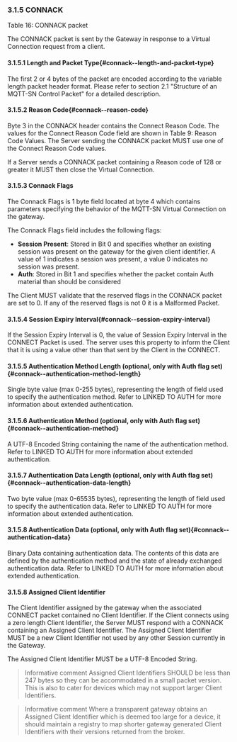 <!-- transformation-note: left upstream numbering of headings for verification -->
### 3.1.5 CONNACK

<!-- transformation-note: very complex table with many optionals falsifying the byte counts skipped for now,
      hopefully we can migrate to a different bitfield visualization. -->

Table 16: CONNACK packet
<!-- transformation-note: above upstream table number will be replaced by auto-numbering later. -->

The CONNACK packet is sent by the Gateway in response to a Virtual Connection request from a client.

<!-- transformation-note: left upstream numbering of headings for verification -->
#### 3.1.5.1 Length and Packet Type{#connack--length-and-packet-type}

The first 2 or 4 bytes of the packet are encoded according to the variable length packet header format.
Please refer to section 2.1 "Structure of an MQTT-SN Control Packet" for a detailed description.
<!-- transformation-note: the above section ref upstream 1.8.2 was obviously wrong and should point to section 2.1 "Structure of an MQTT-SN Control Packet". -->

<!-- transformation-note: left upstream numbering of headings for verification -->
#### 3.1.5.2 Reason Code{#connack--reason-code}

<!-- transformation-note: the below table ref upstream 9 "Reason Code Values" needs verification before transforming into a semantic ref later. -->
Byte 3 in the CONNACK header contains the Connect Reason Code.
The values for the Connect Reason Code field are shown in Table 9: Reason Code Values.
The Server sending the CONNACK packet MUST use one of the Connect Reason Code values.

If a Server sends a CONNACK packet containing a Reason code of 128 or greater it MUST then close the Virtual Connection.

<!-- transformation-note: left upstream numbering of headings for verification -->
#### 3.1.5.3 Connack Flags

The Connack Flags is 1 byte field located at byte 4 which contains parameters specifying the behavior of the MQTT-SN
Virtual Connection on the gateway.

The Connack Flags field includes the following flags:

- **Session Present**: Stored in Bit 0 and specifies whether an existing session was present on the gateway for the given client identifier.
  A value of 1 indicates a session was present, a value 0 indicates no session was present.
- **Auth**: Stored in Bit 1 and specifies whether the packet contain Auth material than should be considered

The Client MUST validate that the reserved flags in the CONNACK packet are set to 0.
If any of the reserved flags is not 0 it is a Malformed Packet.

<!-- transformation-note: left upstream numbering of headings for verification -->
#### 3.1.5.4 Session Expiry Interval{#connack--session-expiry-interval}

If the Session Expiry Interval is 0, the value of Session Expiry Interval in the CONNECT Packet is used.
The server uses this property to inform the Client that it is using a value other than that sent by the Client in the CONNECT.

<!-- transformation-note: left upstream numbering of headings for verification -->
#### 3.1.5.5 Authentication Method Length (optional, only with Auth flag set){#connack--authentication-method-length}

Single byte value (max 0-255 bytes), representing the length of field used to specify the authentication method.
Refer to LINKED TO AUTH for more information about extended authentication.

<!-- transformation-note: left upstream numbering of headings for verification -->
#### 3.1.5.6 Authentication Method (optional, only with Auth flag set){#connack--authentication-method}

A UTF-8 Encoded String containing the name of the authentication method.
Refer to LINKED TO AUTH for more information about extended authentication.

<!-- transformation-note: left upstream numbering of headings for verification -->
#### 3.1.5.7 Authentication Data Length (optional, only with Auth flag set){#connack--authentication-data-length}

Two byte value (max 0-65535 bytes), representing the length of field used to specify the authentication data.
Refer to LINKED TO AUTH for more information about extended authentication.

<!-- transformation-note: left upstream numbering of headings for verification -->
#### 3.1.5.8 Authentication Data (optional, only with Auth flag set){#connack--authentication-data}

Binary Data containing authentication data.
The contents of this data are defined by the authentication method and the state of already exchanged authentication data.
Refer to LINKED TO AUTH for more information about extended authentication.

<!-- transformation-note: left upstream numbering of headings for verification -->
#### 3.1.5.8 Assigned Client Identifier

The Client Identifier assigned by the gateway when the associated CONNECT packet contained no Client Identifier.
If the Client connects using a zero length Client Identifier, the Server MUST respond with a CONNACK containing an Assigned Client Identifier.
The Assigned Client Identifier MUST be a new Client Identifier not used by any other Session currently in the Gateway.

The Assigned Client Identifier MUST be a UTF-8 Encoded String.

> Informative comment
> Assigned Client Identifiers SHOULD be less than 247 bytes so they can be accommodated in a small packet version.
> This is also to cater for devices which may not support larger Client Identifiers.

> Informative comment
> Where a transparent gateway obtains an Assigned Client Identifier which is deemed too large for a device,
> it should maintain a registry to map shorter gateway generated Client Identifiers with their versions returned from the broker.
